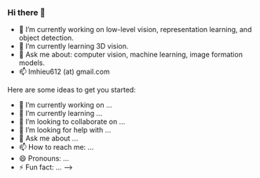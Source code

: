 ### Hi there 👋
- 🔭 I’m currently working on low-level vision, representation learning, and object detection.
- 🌱 I’m currently learning 3D vision.
- 💬 Ask me about: computer vision, machine learning, image formation models. 
- 📫 lmhieu612 (at) gmail.com

Here are some ideas to get you started:

- 🔭 I’m currently working on ...
- 🌱 I’m currently learning ...
- 👯 I’m looking to collaborate on ...
- 🤔 I’m looking for help with ...
- 💬 Ask me about ...
- 📫 How to reach me: ...
- 😄 Pronouns: ...
- ⚡ Fun fact: ...
-->

